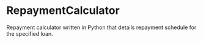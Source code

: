 # RepaymentCalculator
Repayment calculator written in Python that details repayment schedule for the specified loan.
